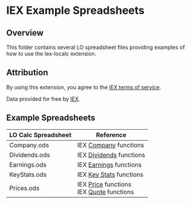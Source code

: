 # IEX Example Spreadsheets

## Overview
This folder contains several LO spreadsheet files providing examples
of how to use the Iex-localc extension.

## Attribution
By using this extension, you agree to the
[IEX terms of service](https://iextrading.com/api-exhibit-a).

Data provided for free by [IEX](https://iextrading.com/developer).

## Example Spreadsheets

| LO Calc Spreadsheet     | Reference                  |
|-------------------------|----------------------------|
| Company.ods             | IEX [Company](https://iextrading.com/developer/docs/#company) functions      |
| Dividends.ods           | IEX [Dividends](https://iextrading.com/developer/docs/#dividends) functions    |
| Earnings.ods            | IEX [Earnings](https://iextrading.com/developer/docs/#earnings) functions      |
| KeyStats.ods            | IEX [Key Stats](https://iextrading.com/developer/docs/#key-stats) functions      |
| Prices.ods              | IEX [Price](https://iextrading.com/developer/docs/#price) functions <br/> IEX [Quote](https://iextrading.com/developer/docs/#quote) functions|
